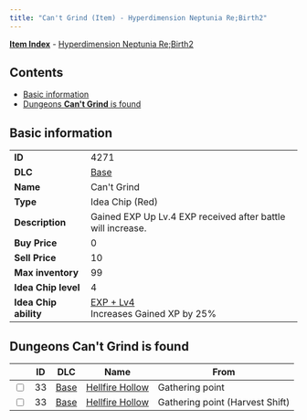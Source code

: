 ```yaml
---
title: "Can't Grind (Item) - Hyperdimension Neptunia Re;Birth2"
---
```


[**Item Index**](/neptunia/rb2/item/index.html) - [Hyperdimension Neptunia Re;Birth2](/neptunia/rb2)

## Contents

- [Basic information](#basic-information)
- [Dungeons **Can't Grind** is found](#dungeons-cant-grind-is-found)

## Basic information

|   |   |
| -- | -- |
| **ID** | 4271 |
| **DLC** | [Base](/neptunia/rb2/dlc/0-base.html) |
| **Name** | Can't Grind |
| **Type** | Idea Chip (Red) |
| **Description** | Gained EXP Up Lv.4 EXP received after battle will increase. |
| **Buy Price** | 0 |
| **Sell Price** | 10 |
| **Max inventory** | 99 |
| **Idea Chip level** | 4 |
| **Idea Chip ability** | [EXP + Lv4](/neptunia/rb2/ability/0-9670-exp-lv4.html)<br />Increases Gained XP by 25% |

## Dungeons **Can't Grind** is found

|    | ID | DLC | Name | From |
| -- | -- | --- | ---- | ---- |
| <input type="checkbox" id="rb2-dungeon-0-33" class="trackbox" /> | 33 | [Base](/neptunia/rb2/dlc/0-base.html) | [Hellfire Hollow](/neptunia/rb2/dungeon/0-33-hellfire-hollow.html) | Gathering point |
| <input type="checkbox" id="rb2-dungeon-0-33" class="trackbox" /> | 33 | [Base](/neptunia/rb2/dlc/0-base.html) | [Hellfire Hollow](/neptunia/rb2/dungeon/0-33-hellfire-hollow.html) | Gathering point (Harvest Shift) |